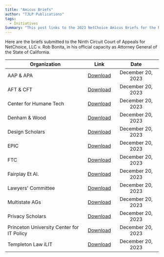 ```yaml
---
title: "Amicus Briefs"
author: "TJLP Publications"
tags:
  - Initiatives
Summary: "This post links to the 2023 NetChoice Amicus Briefs for the Ninth Circuit Court of Appeals."
---
```


Here are the briefs submitted to the Ninth Circuit Court of Appeals for NetChoice, LLC v. Rob Bonita, in his official capacity as Attorney General of the State of California.

| Organization   |   Link   |  Date |
|----------|:------:|:------:|
|  AAP & APA | <a href="documents/2023_amicus_briefs/AAP_APA 2023-12-20 AMICUS BRIEF.pdf" download>Download</a>  | December 20, 2023 |
|  AFT & CFT | <a href="documents/2023_amicus_briefs/Amici AFT & CFT Support Def-App & Reversal 122023_filed.pdf" download>Download</a>  | December 20, 2023 |
|  Center for Humane Tech | <a href="documents/2023_amicus_briefs/Center for Humane Tech AI.pdf" download>Download</a>  | December 20, 2023 |
|  Denham & Wood | <a href="documents/2023_amicus_briefs/Denham _ Wood UK ICO.pdf" download>Download</a>  | December 20, 2023 |
|  Design Scholars | <a href="documents/2023_amicus_briefs/Design Scholars.pdf" download>Download</a>  | December 20, 2023 |
|  EPIC | <a href="documents/2023_amicus_briefs/EPIC Amicus - NetChoice v. Bonta.pdf" download>Download</a>  | December 20, 2023 |
|  FTC | <a href="documents/2023_amicus_briefs/FTC COPPA Final Brief.pdf" download>Download</a>  | December 20, 2023 |
|  Fairplay Et Al. | <a href="documents/2023_amicus_briefs/Kids Orgs Amicus Brief Filed Juyoun Han Behalf of Fairplay et al (Netchoice v Bonta).pdf" download>Download</a>  | December 20, 2023 |
|  Lawyers' Committee | <a href="documents/2023_amicus_briefs/Lawyers Committee.pdf" download>Download</a>  | December 20, 2023 |
|  Multistate AGs | <a href="documents/2023_amicus_briefs/Multistate AGs.pdf" download>Download</a>  | December 20, 2023 |
|  Privacy Scholars | <a href="documents/2023_amicus_briefs/Privacy Scholars.pdf" download>Download</a>  | December 20, 2023 |
|  Princeton University Center for IT Policy | <a href="documents/2023_amicus_briefs/Technologists CITP.pdf" download>Download</a>  | December 20, 2023 |
|  Templeton Law iLIT | <a href="documents/2023_amicus_briefs/Temple Law iLIT.docx.pdf" download>Download</a>  | December 20, 2023 |
